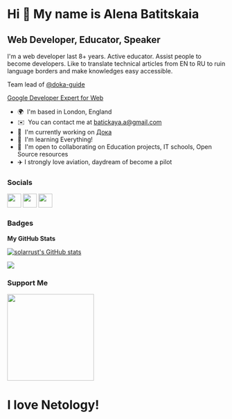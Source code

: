 Hi 👋 My name is Alena Batitskaia
=================================

Web Developer, Educator, Speaker
--------------------------------

I'm a web developer last 8+ years. Active educator. Assist people to become developers. Like to translate technical articles from EN to RU to ruin language borders and make knowledges easy accessible. 

Team lead of [@doka-guide](https://github.com/doka-guide)

[Google Developer Expert for Web](https://developers.google.com/community/experts/directory/profile/profile-alena-batitskaia?hl=en)

* 🌍  I'm based in London, England
* ✉️  You can contact me at [batickaya.a@gmail.com](mailto:batickaya.a@gmail.com)
* 🚀  I'm currently working on [Дока](http://doka.guide/)
* 🧠  I'm learning Everything!
* 🤝  I'm open to collaborating on Education projects, IT schools, Open Source resources
* ✈️  I strongly love aviation, daydream of become a pilot


### Socials

<p align="left"> <a href="https://www.github.com/solarrust" target="_blank" rel="noreferrer"><img src="https://raw.githubusercontent.com/danielcranney/readme-generator/main/public/icons/socials/github.svg" width="32" height="32" /></a> <a href="http://www.medium.com/@abatickaya" target="_blank" rel="noreferrer"><img src="https://raw.githubusercontent.com/danielcranney/readme-generator/main/public/icons/socials/medium.svg" width="32" height="32" /></a> <a href="https://www.twitter.com/ABatickaya" target="_blank" rel="noreferrer"><img src="https://raw.githubusercontent.com/danielcranney/readme-generator/main/public/icons/socials/twitter.svg" width="32" height="32" /></a></p>

### Badges

<b>My GitHub Stats</b>

<a href="http://www.github.com/solarrust"><img src="https://github-readme-stats.vercel.app/api?username=solarrust&show_icons=true&hide=&count_private=true&title_color=0891b2&text_color=ffffff&icon_color=0891b2&bg_color=1c1917&hide_border=true&show_icons=true" alt="solarrust's GitHub stats" /></a>

<a href="http://www.github.com/solarrust"><img src="https://github-readme-streak-stats.herokuapp.com/?user=solarrust&stroke=ffffff&background=1c1917&ring=0891b2&fire=0891b2&currStreakNum=ffffff&currStreakLabel=0891b2&sideNums=ffffff&sideLabels=ffffff&dates=ffffff&hide_border=true" /></a>

### Support Me

<a href="https://www.buymeacoffee.com/ABatickaya"><img src="https://cdn.buymeacoffee.com/buttons/v2/default-yellow.png" width="200" /></a>

# I love Netology!

